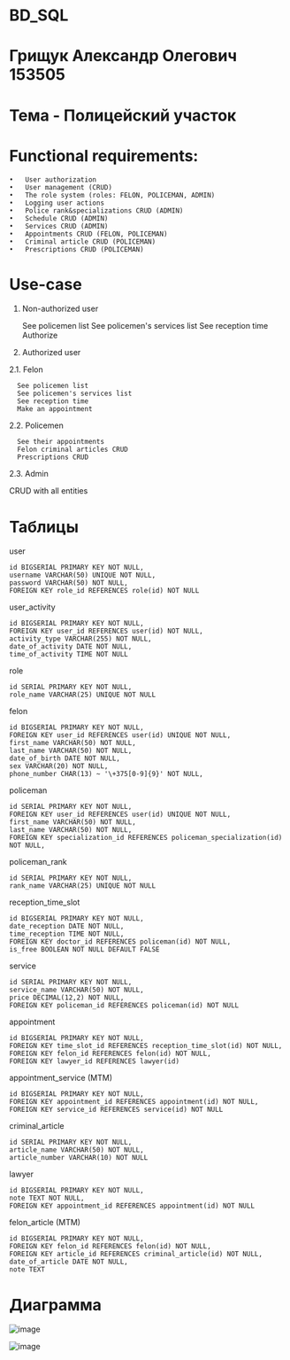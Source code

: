 # BD_SQL

# Грищук Александр Олегович 153505
# Тема - Полицейский участок

# Functional requirements:

    •	User authorization
    •	User management (CRUD)
    •	The role system (roles: FELON, POLICEMAN, ADMIN)
    •	Logging user actions
    •	Police rank&specializations CRUD (ADMIN)
    •	Schedule CRUD (ADMIN)
    •	Services CRUD (ADMIN)
    •	Appointments CRUD (FELON, POLICEMAN)
    •	Criminal article CRUD (POLICEMAN)
    •	Prescriptions CRUD (POLICEMAN)

# Use-case

1. Non-authorized user
   
    See policemen list
    See policemen's services list
    See reception time
    Authorize
   
2. Authorized user
   
  2.1. Felon
  
      See policemen list
      See policemen's services list
      See reception time
      Make an appointment
      
  2.2. Policemen
  
      See their appointments
      Felon criminal articles CRUD
      Prescriptions CRUD
      
  2.3. Admin
  
CRUD with all entities

# Таблицы

user

    id BIGSERIAL PRIMARY KEY NOT NULL,
    username VARCHAR(50) UNIQUE NOT NULL,
    password VARCHAR(50) NOT NULL,
    FOREIGN KEY role_id REFERENCES role(id) NOT NULL
    
user_activity

    id BIGSERIAL PRIMARY KEY NOT NULL,
    FOREIGN KEY user_id REFERENCES user(id) NOT NULL,
    activity_type VARCHAR(255) NOT NULL,
    date_of_activity DATE NOT NULL,
    time_of_activity TIME NOT NULL
    
role

    id SERIAL PRIMARY KEY NOT NULL,
    role_name VARCHAR(25) UNIQUE NOT NULL
    
felon

    id BIGSERIAL PRIMARY KEY NOT NULL,
    FOREIGN KEY user_id REFERENCES user(id) UNIQUE NOT NULL,
    first_name VARCHAR(50) NOT NULL,
    last_name VARCHAR(50) NOT NULL,
    date_of_birth DATE NOT NULL,
    sex VARCHAR(20) NOT NULL,
    phone_number CHAR(13) ~ '\+375[0-9]{9}' NOT NULL,
    
policeman

    id SERIAL PRIMARY KEY NOT NULL,
    FOREIGN KEY user_id REFERENCES user(id) UNIQUE NOT NULL,
    first_name VARCHAR(50) NOT NULL,
    last_name VARCHAR(50) NOT NULL,
    FOREIGN KEY specialization_id REFERENCES policeman_specialization(id) NOT NULL,
    
policeman_rank

    id SERIAL PRIMARY KEY NOT NULL,
    rank_name VARCHAR(25) UNIQUE NOT NULL

reception_time_slot

    id BIGSERIAL PRIMARY KEY NOT NULL,
    date_reception DATE NOT NULL,
    time_reception TIME NOT NULL,
    FOREIGN KEY doctor_id REFERENCES policeman(id) NOT NULL,
    is_free BOOLEAN NOT NULL DEFAULT FALSE
    
service

    id SERIAL PRIMARY KEY NOT NULL,
    service_name VARCHAR(50) NOT NULL,
    price DECIMAL(12,2) NOT NULL,
    FOREIGN KEY policeman_id REFERENCES policeman(id) NOT NULL
    
appointment

    id BIGSERIAL PRIMARY KEY NOT NULL,
    FOREIGN KEY time_slot_id REFERENCES reception_time_slot(id) NOT NULL,
    FOREIGN KEY felon_id REFERENCES felon(id) NOT NULL,
    FOREIGN KEY lawyer_id REFERENCES lawyer(id)
    
appointment_service (MTM)

    id BIGSERIAL PRIMARY KEY NOT NULL,
    FOREIGN KEY appointment_id REFERENCES appointment(id) NOT NULL,
    FOREIGN KEY service_id REFERENCES service(id) NOT NULL
    
criminal_article

    id SERIAL PRIMARY KEY NOT NULL,
    article_name VARCHAR(50) NOT NULL,
    article_number VARCHAR(10) NOT NULL
    
lawyer

    id BIGSERIAL PRIMARY KEY NOT NULL,
    note TEXT NOT NULL,
    FOREIGN KEY appointment_id REFERENCES appointment(id) NOT NULL
    
felon_article (MTM)

    id BIGSERIAL PRIMARY KEY NOT NULL,
    FOREIGN KEY felon_id REFERENCES felon(id) NOT NULL,
    FOREIGN KEY article_id REFERENCES criminal_article(id) NOT NULL,
    date_of_article DATE NOT NULL,
    note TEXT


# Диаграмма 

![image](https://github.com/lilpastuh/BD_SQL/assets/94675136/dd2ee0dd-977d-4fdb-ad66-49ee83b098d8)

 ![image](https://github.com/lilpastuh/BD_SQL/assets/94675136/8b1a7192-a042-49ea-878c-9cbb1b7915dc)


